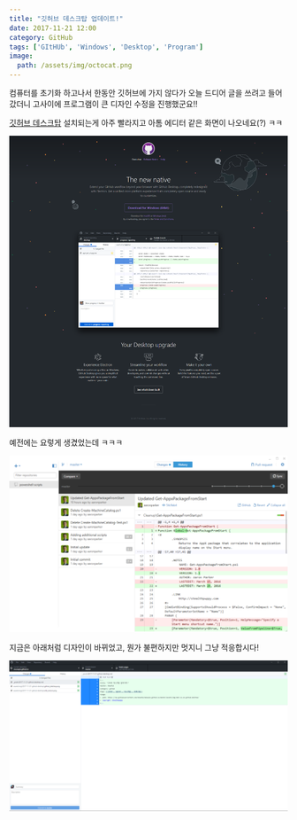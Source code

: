 ```yaml
---
title: "깃허브 데스크탑 업데이트!"
date: 2017-11-21 12:00
category: GitHub
tags: ['GItHUb', 'Windows', 'Desktop', 'Program']
image:
  path: /assets/img/octocat.png
---
```


컴퓨터를 초기화 하고나서 한동안 깃허브에 가지 않다가 오늘 드디어 글을 쓰려고 들어갔더니 고사이에 프로그램이 큰 디자인 수정을 진행했군요!!

[깃허브 데스크탑](https://desktop.github.com/) 설치되는게 아주 빨라지고 아톰 에디터 같은 화면이 나오네요(?) ㅋㅋ

![깃허브 데스크탑 사이트](/assets/img/2017-11-21-github-desktop/github_desktop.png)

예전에는 요렇게 생겼었는데 ㅋㅋㅋ

![옛날 깃허브 데스크탑](/assets/img/2017-11-21-github-desktop/old_version.png)

지금은 아래처럼 디자인이 바뀌었고, 뭔가 불편하지만 멋지니 그냥 적응합시다!

![지금 깃허브 데스크탑](/assets/img/2017-11-21-github-desktop/new_version.png)
